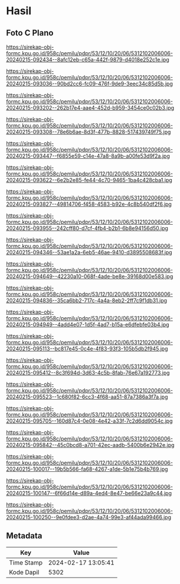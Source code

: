 # Hasil

## Foto C Plano

https://sirekap-obj-formc.kpu.go.id/958c/pemilu/pdpr/53/12/10/20/06/5312102006006-20240215-092434--8afc12eb-c65a-442f-9879-d4018e252c1e.jpg

https://sirekap-obj-formc.kpu.go.id/958c/pemilu/pdpr/53/12/10/20/06/5312102006006-20240215-093036--90bd2cc6-fc09-476f-9de9-3eec34c85d5b.jpg

https://sirekap-obj-formc.kpu.go.id/958c/pemilu/pdpr/53/12/10/20/06/5312102006006-20240215-093202--262b17e4-aae4-452d-b959-3454ce0c02b3.jpg

https://sirekap-obj-formc.kpu.go.id/958c/pemilu/pdpr/53/12/10/20/06/5312102006006-20240215-093308--78e6b6ae-8d3f-477b-8828-517439749f75.jpg

https://sirekap-obj-formc.kpu.go.id/958c/pemilu/pdpr/53/12/10/20/06/5312102006006-20240215-093447--f6855e59-c14e-47a8-8a9b-a00fe53d9f2a.jpg

https://sirekap-obj-formc.kpu.go.id/958c/pemilu/pdpr/53/12/10/20/06/5312102006006-20240215-093622--6e2b2e85-fe44-4c70-9465-1ba4c428cba1.jpg

https://sirekap-obj-formc.kpu.go.id/958c/pemilu/pdpr/53/12/10/20/06/5312102006006-20240215-093827--49814706-f458-4583-b92e-4c8b540df2f6.jpg

https://sirekap-obj-formc.kpu.go.id/958c/pemilu/pdpr/53/12/10/20/06/5312102006006-20240215-093955--242cff80-d7cf-4fb4-b2b1-6b8e94156d50.jpg

https://sirekap-obj-formc.kpu.go.id/958c/pemilu/pdpr/53/12/10/20/06/5312102006006-20240215-094346--53ae1a2a-6eb5-46ae-9410-d3895508683f.jpg

https://sirekap-obj-formc.kpu.go.id/958c/pemilu/pdpr/53/12/10/20/06/5312102006006-20240215-094649--42230a10-068f-4ade-be8e-39168d00e583.jpg

https://sirekap-obj-formc.kpu.go.id/958c/pemilu/pdpr/53/12/10/20/06/5312102006006-20240215-094836--35ca6bb2-717c-4a4a-8eb2-2ff7c9f1db31.jpg

https://sirekap-obj-formc.kpu.go.id/958c/pemilu/pdpr/53/12/10/20/06/5312102006006-20240215-094949--4add4e07-1d5f-4ad7-b15a-e6dfebfe03b4.jpg

https://sirekap-obj-formc.kpu.go.id/958c/pemilu/pdpr/53/12/10/20/06/5312102006006-20240215-095113--bc817e45-0c4e-4f83-93f3-105b5db2f945.jpg

https://sirekap-obj-formc.kpu.go.id/958c/pemilu/pdpr/53/12/10/20/06/5312102006006-20240215-095412--8c3f694d-3d63-4c5b-8fab-76e67a192773.jpg

https://sirekap-obj-formc.kpu.go.id/958c/pemilu/pdpr/53/12/10/20/06/5312102006006-20240215-095523--1c680f82-6cc3-4f68-aa51-87a7386a3f7a.jpg

https://sirekap-obj-formc.kpu.go.id/958c/pemilu/pdpr/53/12/10/20/06/5312102006006-20240215-095705--160d87c4-0e08-4e42-a33f-7c2d6dd9054c.jpg

https://sirekap-obj-formc.kpu.go.id/958c/pemilu/pdpr/53/12/10/20/06/5312102006006-20240215-095842--45c0bcd8-a701-42ec-aadb-5400b6e2942e.jpg

https://sirekap-obj-formc.kpu.go.id/958c/pemilu/pdpr/53/12/10/20/06/5312102006006-20240215-100017--19b5b566-fa68-4267-a1de-5b1e75b4b769.jpg

https://sirekap-obj-formc.kpu.go.id/958c/pemilu/pdpr/53/12/10/20/06/5312102006006-20240215-100147--6f66d14e-d89a-4ed4-8e47-be66e23a9c44.jpg

https://sirekap-obj-formc.kpu.go.id/958c/pemilu/pdpr/53/12/10/20/06/5312102006006-20240215-100250--9e0fdee3-d2ae-4a74-99e3-af44ada99466.jpg


## Metadata

| Key        | Value               |
| ---------- | ------------------- |
| Time Stamp | 2024-02-17 13:05:41 |
| Kode Dapil | 5302                |



